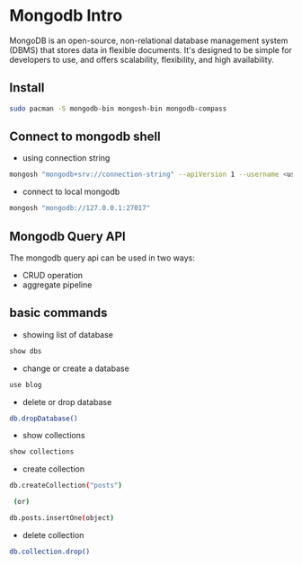# Mongodb Intro

MongoDB is an open-source, non-relational database management system (DBMS) that stores data in flexible documents. It's designed to be simple for developers to use, and offers scalability, flexibility, and high availability.

## Install

```sh
sudo pacman -S mongodb-bin mongosh-bin mongodb-compass
```

## Connect to mongodb shell

- using connection string

```sh
mongosh "mongodb+srv://connection-string" --apiVersion 1 --username <user_name>
```

- connect to local mongodb

```sh
mongosh "mongodb://127.0.0.1:27017"
```

## Mongodb Query API

The mongodb query api can be used in two ways:

- CRUD operation
- aggregate pipeline

## basic commands

- showing list of database

```sh
show dbs
```

- change or create a database

```sh
use blog
```

- delete or drop database

```sh
db.dropDatabase()
```

- show collections

```sh
show collections
```

- create collection

```sh
db.createCollection("posts")

 (or)

db.posts.insertOne(object)
```

- delete collection

```sh
db.collection.drop()
```

